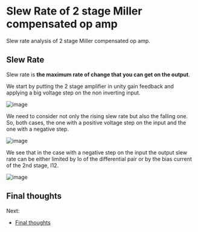 # Slew Rate of 2 stage Miller compensated op amp

Slew rate analysis of 2 stage Miller compensated op amp.

## Slew Rate

Slew rate is **the maximum rate of change that you can get on the output**.

We start by putting the 2 stage amplifier in unity gain feedback and applying a big voltage step on the non inverting input.

![image](https://user-images.githubusercontent.com/95447782/169825025-050f5991-5732-430a-a686-b81a7ebd0465.png)


We need to consider not only the rising slew rate but also the falling one. So, both cases, the one with a positive voltage step on the input and the one with a negative step.

![image](https://user-images.githubusercontent.com/95447782/169825043-b7c2ba7a-8d6c-4c28-81c4-376dff9b3f90.png)


We see that in the case with a negative step on the input the output slew rate can be either limited by Io of the differential pair or by the bias current of the 2nd stage, I12.

![image](https://user-images.githubusercontent.com/95447782/169825057-31870b77-3a5b-45b7-a3b0-69dea4d08a17.png)




## Final thoughts

Next:
* [Final thoughts](/Final_thoughts.md)

